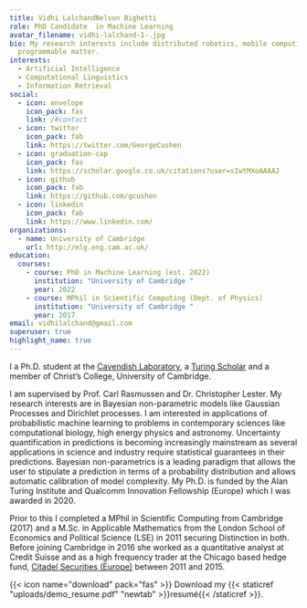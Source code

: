 ```yaml
---
title: Vidhi LalchandNelson Bighetti
role: PhD Candidate  in Machine Learning
avatar_filename: vidhi-lalchand-1-.jpg
bio: My research interests include distributed robotics, mobile computing and
  programmable matter.
interests:
  - Artificial Intelligence
  - Computational Linguistics
  - Information Retrieval
social:
  - icon: envelope
    icon_pack: fas
    link: /#contact
  - icon: twitter
    icon_pack: fab
    link: https://twitter.com/GeorgeCushen
  - icon: graduation-cap
    icon_pack: fas
    link: https://scholar.google.co.uk/citations?user=sIwtMXoAAAAJ
  - icon: github
    icon_pack: fab
    link: https://github.com/gcushen
  - icon: linkedin
    icon_pack: fab
    link: https://www.linkedin.com/
organizations:
  - name: University of Cambridge
    url: http://mlg.eng.cam.ac.uk/
education:
  courses:
    - course: PhD in Machine Learning (est. 2022)
      institution: "University of Cambridge "
      year: 2022
    - course: MPhil in Scientific Computing (Dept. of Physics)
      institution: "University of Cambridge "
      year: 2017
email: vidhilalchand@gmail.com
superuser: true
highlight_name: true
---
```

I a Ph.D. student at the [Cavendish Laboratory](https://www.phy.cam.ac.uk/), a [Turing Scholar](https://www.turing.ac.uk/people/doctoral-students/vidhi-lalchand) and a member of Christ’s College, University of Cambridge. 

I am supervised by Prof. Carl Rasmussen and Dr. Christopher Lester. My research interests are in Bayesian non-parametric models like Gaussian Processes and Dirichlet processes. I am interested in applications of probabilistic machine learning to problems in contemporary sciences like computational biology, high energy physics and astronomy.  Uncertainty quantification in predictions is becoming increasingly mainstream as several applications in science and industry require statistical guarantees in their predictions. Bayesian non-parametrics is a leading paradigm that allows the user to stipulate a prediction in terms of a probability distribution and allows automatic calibration of model complexity. My Ph.D. is funded by the Alan Turing Institute and Qualcomm Innovation Fellowship (Europe) which I was awarded in 2020.

Prior to this I completed a MPhil in Scientific Computing from Cambridge (2017) and a M.Sc. in Applicable Mathematics from the London School of Economics and Political Science (LSE) in 2011 securing Distinction in both. Before joining Cambridge in 2016 she worked as a quantitative analyst at Credit Suisse and as a high frequency trader at the Chicago based hedge fund, [Citadel Securities (Europe)](https://www.citadel.com/investment-strategies/global-quantitative-strategies/) between 2011 and 2015. 

{{< icon name="download" pack="fas" >}} Download my {{< staticref "uploads/demo_resume.pdf" "newtab" >}}resumé{{< /staticref >}}.